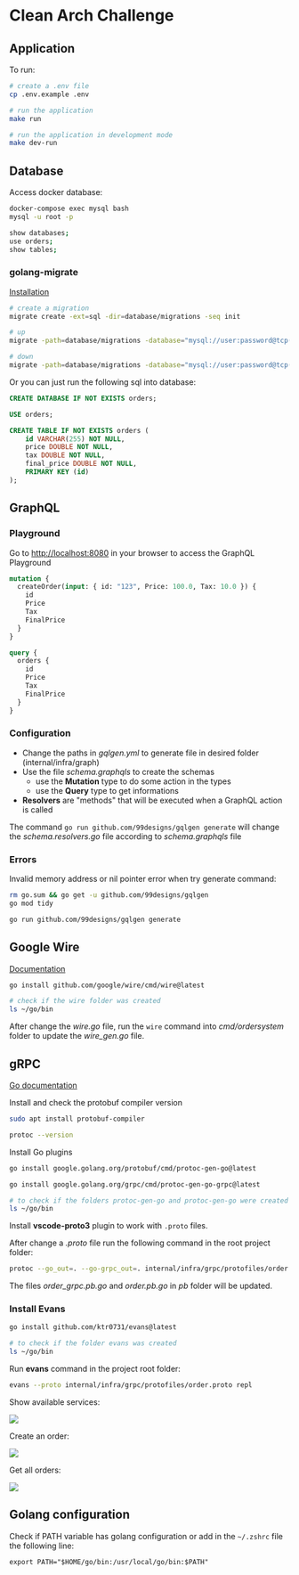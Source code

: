 # Clean Arch Challenge

## Application
To run:
```bash
# create a .env file
cp .env.example .env

# run the application
make run

# run the application in development mode
make dev-run
```

## Database
Access docker database:
```bash
docker-compose exec mysql bash
mysql -u root -p

show databases;
use orders;
show tables;
```

### golang-migrate
[Installation](https://github.com/golang-migrate/migrate/tree/master/cmd/migrate#linux-deb-package)

```bash
# create a migration
migrate create -ext=sql -dir=database/migrations -seq init

# up
migrate -path=database/migrations -database="mysql://user:password@tcp(localhost:3306)/orders" -verbose up

# down
migrate -path=database/migrations -database="mysql://user:password@tcp(localhost:3306)/orders" -verbose up
```

Or you can just run the following sql into database:
```sql
CREATE DATABASE IF NOT EXISTS orders;

USE orders;

CREATE TABLE IF NOT EXISTS orders (
    id VARCHAR(255) NOT NULL,
    price DOUBLE NOT NULL,
    tax DOUBLE NOT NULL,
    final_price DOUBLE NOT NULL,
    PRIMARY KEY (id)
);
```

## GraphQL

### Playground
Go to [http://localhost:8080](http://localhost:8080) in your browser to access the GraphQL Playground

```graphql
mutation {
  createOrder(input: { id: "123", Price: 100.0, Tax: 10.0 }) {
    id
    Price
    Tax
    FinalPrice
  }
}
```

```graphql
query {
  orders {
    id
    Price
    Tax
    FinalPrice
  }
}
```

### Configuration
- Change the paths in *gqlgen.yml* to generate file in desired folder (internal/infra/graph)
- Use the file *schema.graphqls* to create the schemas
  - use the **Mutation** type to do some action in the types
  - use the **Query** type to get informations
- **Resolvers** are "methods" that will be executed when a GraphQL action is called

The command `go run github.com/99designs/gqlgen generate`
will change the *schema.resolvers.go* file according to *schema.graphqls* file

### Errors
Invalid memory address or nil pointer error when try generate command:
```bash
rm go.sum && go get -u github.com/99designs/gqlgen
go mod tidy

go run github.com/99designs/gqlgen generate
```

## Google Wire
[Documentation](https://github.com/google/wire)

```bash
go install github.com/google/wire/cmd/wire@latest

# check if the wire folder was created
ls ~/go/bin
```

After change the *wire.go* file, run the `wire` command into *cmd/ordersystem* folder to update the *wire_gen.go* file.


## gRPC
[Go documentation](https://grpc.io/docs/languages/go/quickstart)

Install and check the protobuf compiler version
```bash
sudo apt install protobuf-compiler

protoc --version
```

Install Go plugins
```bash
go install google.golang.org/protobuf/cmd/protoc-gen-go@latest

go install google.golang.org/grpc/cmd/protoc-gen-go-grpc@latest

# to check if the folders protoc-gen-go and protoc-gen-go were created
ls ~/go/bin
```

Install __vscode-proto3__ plugin to work with `.proto` files.

After change a *.proto* file run the following command in the root project folder:
```bash
protoc --go_out=. --go-grpc_out=. internal/infra/grpc/protofiles/order.proto
```

The files *order_grpc.pb.go* and *order.pb.go* in *pb* folder will be updated.


### Install Evans
```bash
go install github.com/ktr0731/evans@latest

# to check if the folder evans was created
ls ~/go/bin
```

Run **evans** command in the project root folder:
```bash
evans --proto internal/infra/grpc/protofiles/order.proto repl
```

<p>Show available services:</p>
<img src="docs/evans-show-service.png">

<p>Create an order:</p>
<img src="docs/evans-create-order.png">

<p>Get all orders:</p>
<img src="docs/evans-get-all-orders.png">


## Golang configuration
Check if PATH variable has golang configuration or add in the `~/.zshrc` file the following line:
```
export PATH="$HOME/go/bin:/usr/local/go/bin:$PATH"
```
